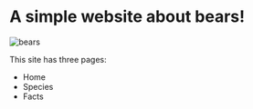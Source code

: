 # A simple website about bears!

![bears](https://cdn.glitch.com/7d70cbec-efdd-48cc-8a9c-77596e687d8e%2Foffice-bears.gif?1524251655554)

This site has three pages:

- Home
- Species
- Facts
